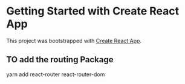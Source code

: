 # Getting Started with Create React App

This project was bootstrapped with [Create React App](https://github.com/facebook/create-react-app).

## TO add the routing Package

yarn add react-router react-router-dom